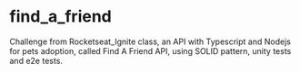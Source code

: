 # find_a_friend
Challenge from Rocketseat_Ignite class, an API with Typescript and Nodejs for pets adoption, called Find A Friend API, using SOLID pattern, unity tests and e2e tests.
